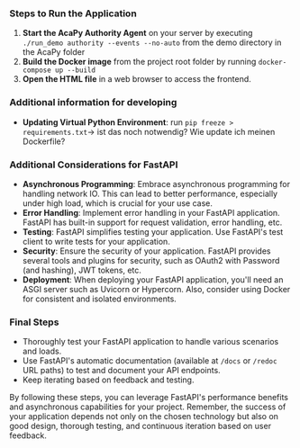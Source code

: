 
### Steps to Run the Application
1. **Start the AcaPy Authority Agent** on your server by executing `./run_demo authority --events --no-auto` from the demo directory in the AcaPy folder
2. **Build the Docker image** from the project root folder by running `docker-compose up --build`
3. **Open the HTML file** in a web browser to access the frontend.

### Additional information for developing
- **Updating Virtual Python Environment**: run `pip freeze > requirements.txt`-> ist das noch notwendig? Wie update ich meinen Dockerfile?

### Additional Considerations for FastAPI
- **Asynchronous Programming**: Embrace asynchronous programming for handling network IO. This can lead to better performance, especially under high load, which is crucial for your use case.
- **Error Handling**: Implement error handling in your FastAPI application. FastAPI has built-in support for request validation, error handling, etc.
- **Testing**: FastAPI simplifies testing your application. Use FastAPI's test client to write tests for your application.
- **Security**: Ensure the security of your application. FastAPI provides several tools and plugins for security, such as OAuth2 with Password (and hashing), JWT tokens, etc.
- **Deployment**: When deploying your FastAPI application, you'll need an ASGI server such as Uvicorn or Hypercorn. Also, consider using Docker for consistent and isolated environments.

### Final Steps
- Thoroughly test your FastAPI application to handle various scenarios and loads.
- Use FastAPI's automatic documentation (available at `/docs` or `/redoc` URL paths) to test and document your API endpoints.
- Keep iterating based on feedback and testing.

By following these steps, you can leverage FastAPI's performance benefits and asynchronous capabilities for your project. Remember, the success of your application depends not only on the chosen technology but also on good design, thorough testing, and continuous iteration based on user feedback.
